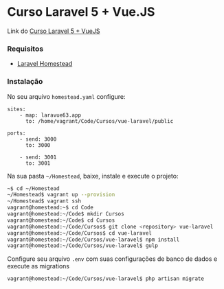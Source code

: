 # Curso Laravel 5 + Vue.JS

Link do [Curso Laravel 5 + VueJS](http://sites.code.education/laravel-com-vuejs/)

### Requisitos

 - [Laravel Homestead](https://laravel.com/docs/master/homestead)

### Instalação

No seu arquivo `homestead.yaml` configure:


```
sites:
    - map: laravue63.app 
      to: /home/vagrant/Code/Cursos/vue-laravel/public
      
ports:
    - send: 3000
      to: 3000
      
    - send: 3001
      to: 3001
```

Na sua pasta `~/Homestead`, baixe, instale e execute o projeto:

```sh
~$ cd ~/Homestead
~/Homestead$ vagrant up --provision
~/Homestead$ vagrant ssh
vagrant@homestead:~$ cd Code
vagrant@homestead:~/Code$ mkdir Cursos
vagrant@homestead:~/Code$ cd Cursos
vagrant@homestead:~/Code/Cursos$ git clone <repository> vue-laravel
vagrant@homestead:~/Code/Cursos$ cd vue-laravel
vagrant@homestead:~/Code/Cursos/vue-laravel$ npm install
vagrant@homestead:~/Code/Cursos/vue-laravel$ gulp
```
Configure seu arquivo `.env` com suas configurações de banco de dados e execute as migrations
```
vagrant@homestead:~/Code/Cursos/vue-laravel$ php artisan migrate
```
